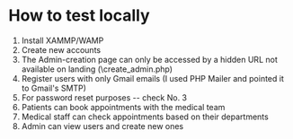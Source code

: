 # How to test locally 


1. Install XAMMP/WAMP
2. Create new accounts
3. The Admin-creation page can only be accessed
by a hidden URL not available on landing
(\create_admin.php)
3. Register users with only Gmail emails (I used PHP Mailer and pointed it to Gmail's SMTP)
4. For password reset purposes -- check No. 3
5. Patients can book appointments with the medical team
6. Medical staff can check appointments based on their departments
7. Admin can view users and create new ones
